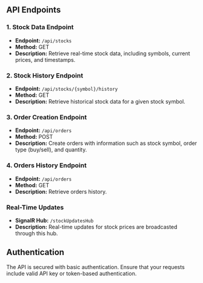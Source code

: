 ## API Endpoints

### 1. Stock Data Endpoint

- **Endpoint:** `/api/stocks`
- **Method:** GET
- **Description:** Retrieve real-time stock data, including symbols, current prices, and timestamps.

### 2. Stock History Endpoint

- **Endpoint:** `/api/stocks/{symbol}/history`
- **Method:** GET
- **Description:** Retrieve historical stock data for a given stock symbol.

### 3. Order Creation Endpoint

- **Endpoint:** `/api/orders`
- **Method:** POST
- **Description:** Create orders with information such as stock symbol, order type (buy/sell), and quantity.

### 4. Orders History Endpoint

- **Endpoint:** `/api/orders`
- **Method:** GET
- **Description:** Retrieve orders history.

### Real-Time Updates

- **SignalR Hub:** `/stockUpdatesHub`
- **Description:** Real-time updates for stock prices are broadcasted through this hub.

## Authentication

The API is secured with basic authentication. Ensure that your requests include valid API key or token-based authentication.
